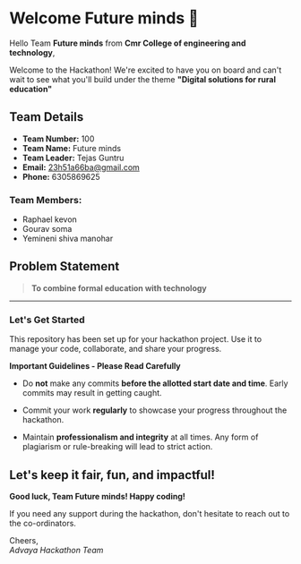# Welcome Future minds 👋

Hello Team **Future minds** from **Cmr College of engineering and technology**,

Welcome to the Hackathon! We're excited to have you on board and can't wait to see what you'll build under the theme **"Digital solutions for rural education"** 

## Team Details

- **Team Number:** 100  
- **Team Name:** Future minds
- **Team Leader:** Tejas Guntru  
- **Email:** 23h51a66ba@gmail.com  
- **Phone:** 6305869625  

### Team Members:
- Raphael kevon 
- Gourav soma 
- Yemineni shiva manohar 

## Problem Statement

> **To combine formal education with technology**

---

### Let's Get Started 

This repository has been set up for your hackathon project. Use it to manage your code, collaborate, and share your progress.

**Important Guidelines - Please Read Carefully**

- Do **not** make any commits **before the allotted start date and time**. Early commits may result in getting caught.
- Commit your work **regularly** to showcase your progress throughout the hackathon.

- Maintain **professionalism and integrity** at all times. Any form of plagiarism or rule-breaking will lead to strict action.

Let's keep it fair, fun, and impactful! 
---

**Good luck, Team Future minds! Happy coding!**

If you need any support during the hackathon, don't hesitate to reach out to the co-ordinators.

Cheers,  
_Advaya Hackathon Team_